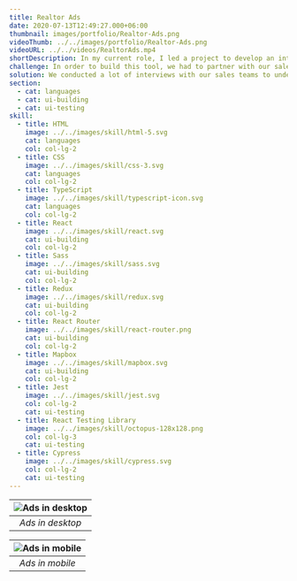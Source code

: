 ```yaml
---
title: Realtor Ads
date: 2020-07-13T12:49:27.000+06:00
thumbnail: images/portfolio/Realtor-Ads.png
videoThumb: ../../images/portfolio/Realtor-Ads.png
videoURL: ../../videos/RealtorAds.mp4
shortDescription: In my current role, I led a project to develop an interactive map for our sales team. The sales team uses this tool to sell ad space on our site to realtors. After that, I also developed the ad space itself.
challenge: In order to build this tool, we had to partner with our sales team and imagine an easy-to-use interface. The interface needed to show important information at a glance and help the sales team to close deals quickly with their clients, realtors.
solution: We conducted a lot of interviews with our sales teams to understand their needs. Based on their feedback, our feature team held a design studio meeting and brainstormed with sketches to find a common solution. After the designs were finalized, I met with my developer team to map out the technical solutions and establish a timeline for the release date. Below is the end result.
section:
  - cat: languages
  - cat: ui-building
  - cat: ui-testing
skill:
  - title: HTML
    image: ../../images/skill/html-5.svg
    cat: languages
    col: col-lg-2
  - title: CSS
    image: ../../images/skill/css-3.svg
    cat: languages
    col: col-lg-2
  - title: TypeScript
    image: ../../images/skill/typescript-icon.svg
    cat: languages
    col: col-lg-2
  - title: React
    image: ../../images/skill/react.svg
    cat: ui-building
    col: col-lg-2
  - title: Sass
    image: ../../images/skill/sass.svg
    cat: ui-building
    col: col-lg-2
  - title: Redux
    image: ../../images/skill/redux.svg
    cat: ui-building
    col: col-lg-2
  - title: React Router
    image: ../../images/skill/react-router.png
    cat: ui-building
    col: col-lg-2
  - title: Mapbox
    image: ../../images/skill/mapbox.svg
    cat: ui-building
    col: col-lg-2
  - title: Jest
    image: ../../images/skill/jest.svg
    col: col-lg-2
    cat: ui-testing
  - title: React Testing Library
    image: ../../images/skill/octopus-128x128.png
    col: col-lg-3
    cat: ui-testing
  - title: Cypress
    image: ../../images/skill/cypress.svg
    col: col-lg-2
    cat: ui-testing
---
```



| ![Ads in desktop](../../images/portfolio/Realtor-Ads-Desktop.png#realtor-ads-desktop "Ads in desktop") |
|:--:|
| *Ads in desktop* |

| ![Ads in mobile](../../images/portfolio/Realtor-Ads-Mobile.png#realtor-ads-mobile "Ads in mobile") |
|:--:|
| *Ads in mobile* |
